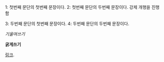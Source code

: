 1: 첫번째 문단의 첫번째 문장이다.
2: 첫번째 문단의 두번째 문장이다.
강제 개행을 진행함

3: 두번째 문단의 첫번째 문장이다.
4: 두번째 문단의 두번째 문장이다.

*기울여쓰기*

**굵게쓰기**

[링크](http://example.com "링크제목").
